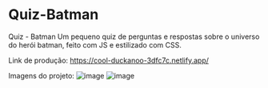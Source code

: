 # Quiz-Batman

Quiz - Batman
Um pequeno quiz de perguntas e respostas sobre o universo do herói batman, feito com JS e estilizado com CSS.

Link de produção: https://cool-duckanoo-3dfc7c.netlify.app/

Imagens do projeto:
![image](https://github.com/DeborahCinayder/Quiz-Batman/assets/118136155/918c99ee-bcc8-45cc-a550-cbef823a2c02)
![image](https://github.com/DeborahCinayder/Quiz-Batman/assets/118136155/1d2ca76e-e364-4ee0-8cdb-27c85bb21567)
